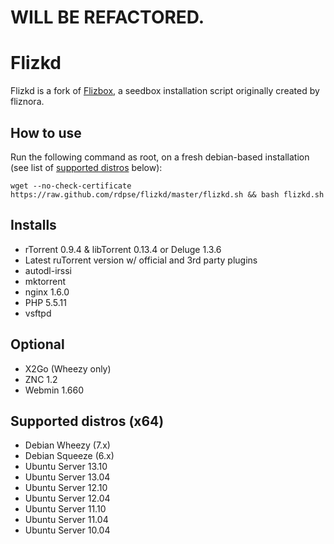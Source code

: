 WILL BE REFACTORED.
======

Flizkd
======

Flizkd is a fork of [Flizbox](http://sourceforge.net/projects/flizbox/), a seedbox installation script originally created by fliznora.

## How to use ##
Run the following command as root, on a fresh debian-based installation (see list of [supported distros](https://github.com/rdpse/flizkd#supported-distros-x64) below):

    wget --no-check-certificate https://raw.github.com/rdpse/flizkd/master/flizkd.sh && bash flizkd.sh

## Installs ##
- rTorrent 0.9.4 & libTorrent 0.13.4 or Deluge 1.3.6
- Latest ruTorrent version w/ official and 3rd party plugins
- autodl-irssi
- mktorrent
- nginx 1.6.0
- PHP 5.5.11
- vsftpd

## Optional ##
- X2Go (Wheezy only)
- ZNC 1.2
- Webmin 1.660

## Supported distros (x64) ##
- Debian Wheezy (7.x)
- Debian Squeeze (6.x)
- Ubuntu Server 13.10
- Ubuntu Server 13.04
- Ubuntu Server 12.10
- Ubuntu Server 12.04 
- Ubuntu Server 11.10 
- Ubuntu Server 11.04
- Ubuntu Server 10.04
